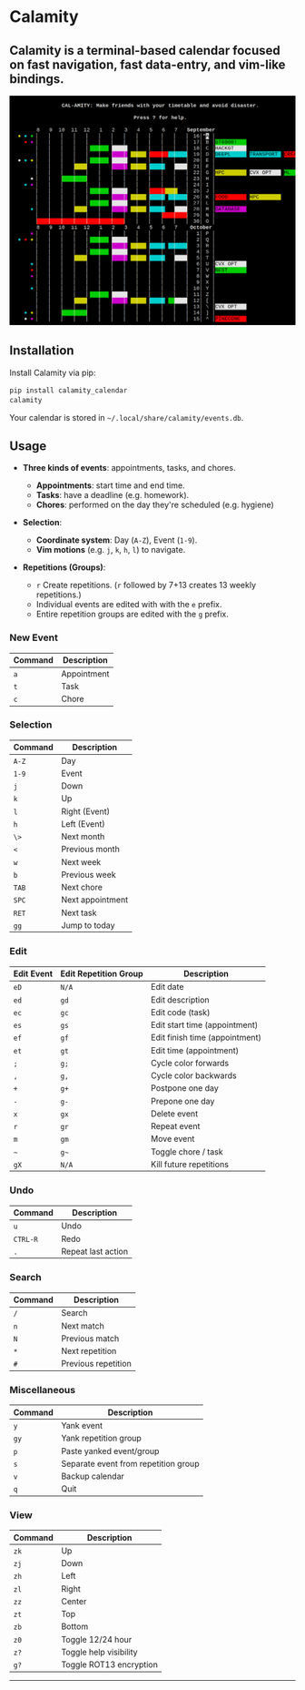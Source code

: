 # Calamity

## Calamity is a terminal-based calendar focused on fast navigation, fast data-entry, and vim-like bindings.

![Home Image](home.png)

## Installation

Install Calamity via pip:
```bash
pip install calamity_calendar
calamity
```

Your calendar is stored in `~/.local/share/calamity/events.db`.

## Usage

- **Three kinds of events**: appointments, tasks, and chores.
    - **Appointments**: start time and end time.
    - **Tasks**: have a deadline (e.g. homework).
    - **Chores**: performed on the day they're scheduled (e.g. hygiene)

- **Selection**:
    - **Coordinate system**: Day (`A-Z`), Event (`1-9`).
    - **Vim motions** (e.g. `j`, `k`, `h`, `l`) to navigate.

- **Repetitions (Groups)**:
    - `r` Create repetitions. (`r` followed by 7+13 creates 13 weekly repetitions.)
    - Individual events are edited with with the `e` prefix.
    - Entire repetition groups are edited with the `g` prefix.


### New Event
| Command | Description |
| ------- | ----------- |
| `a` | Appointment |
| `t` | Task |
| `c` | Chore |

### Selection
| Command | Description |
|---------| ----------- |
| `A-Z`     | Day |
| `1-9`     | Event |
| `j  `     | Down |
| `k  `     | Up |
| `l  `     | Right (Event) |
| `h  `     | Left (Event) |
| `\> `     | Next month |
| `<  `     | Previous month |
| `w  `     | Next week |
| `b  `     | Previous week |
| `TAB`     | Next chore |
| `SPC`     | Next appointment |
| `RET`     | Next task |
| `gg `     | Jump to today |

### Edit
| Edit Event | Edit Repetition Group | Description |
|----------|-----------------------|-----------------------------------|
| `eD`       | `N/A`                  | Edit date                         |
| `ed`       | `gd `                  | Edit description                  |
| `ec`       | `gc `                  | Edit code (task)                  |
| `es`       | `gs `                  | Edit start time (appointment)     |
| `ef`       | `gf `                  | Edit finish time (appointment)    |
| `et`       | `gt `                  | Edit time (appointment)           |
| `; `       | `g; `                   | Cycle color forwards              |
| `, `       | `g, `                   | Cycle color backwards             |
| `+ `       | `g+ `                   | Postpone one day                  |
| `- `       | `g- `                   | Prepone one day                   |
| `x `       | `gx `                   | Delete event                      |
| `r `       | `gr `                   | Repeat event                      |
| `m `       | `gm `                   | Move event                        |
| `~ `       | `g~ `                   | Toggle chore / task               |
| `gX`       | `N/A`                | Kill future repetitions           |

### Undo
| Command | Description |
| ------- | ----------- |
| `u` | Undo |
| `CTRL-R` | Redo |
| `.` | Repeat last action |


### Search
| Command | Description |
| ------- | ----------- |
| `/` | Search |
| `n` | Next match |
| `N` | Previous match |
| `*` | Next repetition |
| `#` | Previous repetition |

### Miscellaneous
| Command | Description                          |
| ------- |--------------------------------------|
| `y` | Yank event                         |
| `gy` | Yank repetition group              |
| `p `| Paste yanked event/group             |
| `s `| Separate event from repetition group |
| `v `| Backup calendar                      |
| `q `| Quit                                 |

### View
| Command | Description |
| ------- | ----------- |
| `zk` | Up |
| `zj` | Down |
| `zh` | Left |
| `zl` | Right |
| `zz` | Center |
| `zt` | Top |
| `zb` | Bottom |
| `z0` | Toggle 12/24 hour |
| `z?` | Toggle help visibility |
| `g?` | Toggle ROT13 encryption |

---


